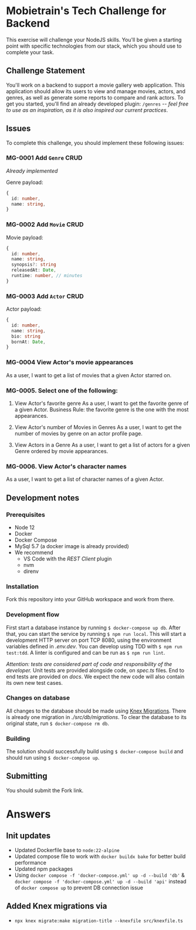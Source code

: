# Mobietrain's Tech Challenge for Backend

This exercise will challenge your NodeJS skills. You'll be given a starting point with specific technologies from our stack, which you should use to complete your task.

## Challenge Statement

You'll work on a backend to support a movie gallery web application. This application should allow its users to view and manage movies, actors, and genres, as well as generate some reports to compare and rank actors. To get you started, you'll find an already developed plugin: `/genres` -- *feel free to use as an inspiration, as it is also inspired our current practices*.

## Issues

To complete this challenge, you should implement these following issues:

### MG-0001 Add `Genre` CRUD
*Already implemented*

Genre payload:

```ts
{
  id: number,
  name: string,
}
```

### MG-0002 Add `Movie` CRUD
Movie payload:

```ts
{
  id: number,
  name: string,
  synopsis?: string
  releasedAt: Date,
  runtime: number, // minutes
}
```

### MG-0003 Add `Actor` CRUD
Actor payload:

```ts
{
  id: number,
  name: string,
  bio: string
  bornAt: Date,
}
```


### MG-0004 View Actor's movie appearances

As a user, I want to get a list of movies that a given Actor starred on.

### MG-0005. Select one of the following:

1. View Actor's favorite genre
As a user, I want to get the favorite genre of a given Actor.
Business Rule: the favorite genre is the one with the most appearances.

2. View Actor's number of Movies in Genres
As a user, I want to get the number of movies by genre on an actor profile page.

3. View Actors in a Genre
As a user, I want to get a list of actors for a given Genre ordered by movie appearances.

### MG-0006. View Actor's character names

As a user, I want to get a list of character names of a given Actor.


## Development notes

### Prerequisites

- Node 12
- Docker
- Docker Compose
- MySql 5.7 (a docker image is already provided)
- We recommend
  - VS Code with the *REST Client* plugin
  - nvm
  - direnv

### Installation

Fork this repository into your GitHub workspace and work from there.

### Development flow
First start a database instance by running `$ docker-compose up db`. After that, you can start the service by running `$ npm run local`. This will start a development HTTP server on port TCP 8080, using the environment variables defined in *.env.dev*. You can develop using TDD with `$ npm run test:tdd`. A linter is configured and can be run as `$ npm run lint`.

*Attention: tests are considered part of code and responsibility of the developer.* Unit tests are provided alongside code, on *spec.ts* files. End to end tests are provided on *docs*. We expect the new code will also contain its own new test cases.

### Changes on database
All changes to the database should be made using [Knex Migrations](http://knexjs.org/#Migrations). There is already one migration in *./src/db/migrations*. To clear the database to its original state, run `$ docker-compose rm db`.

### Building
The solution should successfully build using `$ docker-compose build` and should run using `$ docker-compose up`.

## Submitting

You should submit the Fork link.

# Answers

## Init updates
- Updated Dockerfile base to `node:22-alpine`
- Updated compose file to work with `docker buildx bake` for better build performance
- Updated npm packages
- Using `docker compose -f 'docker-compose.yml' up -d --build 'db'` &  `docker compose -f 'docker-compose.yml' up -d --build 'api'` instead of `docker compose up` to prevent DB connection issue

## Added Knex migrations via
- `npx knex migrate:make migration-title --knexfile src/knexfile.ts`
